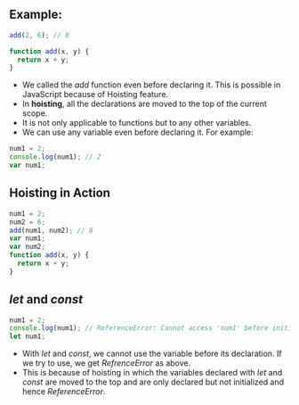 ## Example:

```js
add(2, 6); // 8

function add(x, y) {
  return x + y;
}
```

- We called the _add_ function even before declaring it. This is possible in JavaScript because of Hoisting feature.
- In **hoisting**, all the declarations are moved to the top of the current scope.
- It is not only applicable to functions but to any other variables.
- We can use any variable even before declaring it. For example:

```js
num1 = 2;
console.log(num1); // 2
var num1;
```

## Hoisting in Action

```js
num1 = 2;
num2 = 6;
add(num1, num2); // 8
var num1;
var num2;
function add(x, y) {
  return x + y;
}
```

## _let_ and _const_

```js
num1 = 2;
console.log(num1); // ReferenceError: Cannot access 'num1' before initialization
let num1;
```

- With _let_ and _const_, we cannot use the variable before its declaration. If we try to use, we get _RefrenceError_ as above.
- This is because of hoisting in which the variables declared with _let_ and _const_ are moved to the top and are only declared but not initialized and hence _ReferenceError_.
